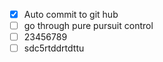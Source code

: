 - [x] Auto commit to git hub
- [ ] go through pure pursuit control
- [ ] 23456789
- [ ] sdc5rtddrtdttu